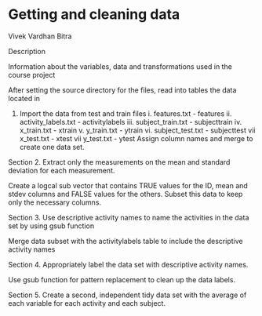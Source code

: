 # Getting and cleaning data

Vivek Vardhan Bitra

Description

Information about the variables, data and transformations used in the course project

After setting the source directory for the files, read into tables the data located in
1. Import the data from test and train files
i.  features.txt - features
ii.  activity_labels.txt -   activitylabels
iii.  subject_train.txt  -   subjecttrain
iv.  x_train.txt    -   xtrain
v.   y_train.txt   -   ytrain
vi.  subject_test.txt   - subjecttest
vii  x_test.txt   -   xtest
vii  y_test.txt  -    ytest
Assign column names and merge to create one data set.

Section 2. Extract only the measurements on the mean and standard deviation for each measurement.

Create a logcal sub vector that contains TRUE values for the ID, mean and stdev columns and FALSE values for the others. Subset this data to keep only the necessary columns.

Section 3. Use descriptive activity names to name the activities in the data set by using gsub function

Merge data subset with the activitylabels table to include the descriptive activity names

Section 4. Appropriately label the data set with descriptive activity names.

Use gsub function for pattern replacement to clean up the data labels.

Section 5. Create a second, independent tidy data set with the average of each variable for each activity and each subject.
